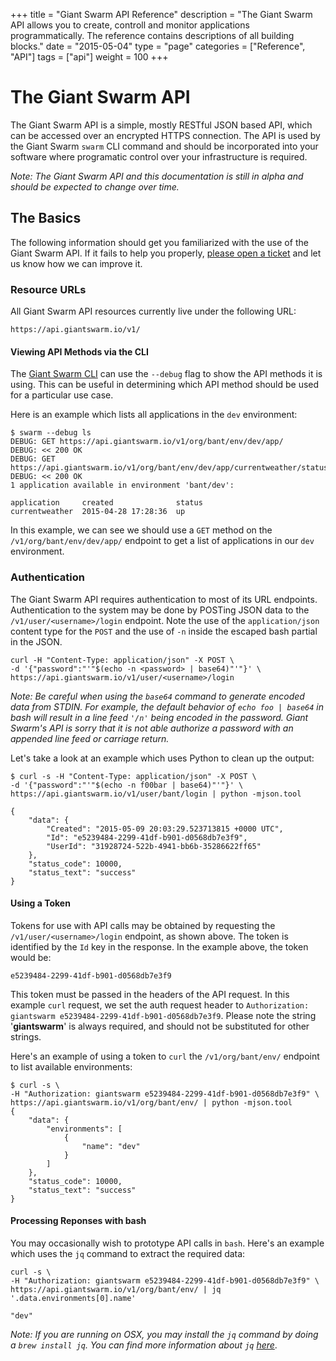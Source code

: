 +++
title = "Giant Swarm API Reference"
description = "The Giant Swarm API allows you to create, controll and monitor applications programmatically. The reference contains descriptions of all building blocks."
date = "2015-05-04"
type = "page"
categories = ["Reference", "API"]
tags = ["api"]
weight = 100
+++


# The Giant Swarm API

The Giant Swarm API is a simple, mostly RESTful JSON based API, which can be accessed over an encrypted HTTPS connection. The API is used by the Giant Swarm ```swarm``` CLI command and should be incorporated into your software where programatic control over your infrastructure is required.

*Note: The Giant Swarm API and this documentation is still in alpha and should be expected to change over time.*


## The Basics
The following information should get you familiarized with the use of the Giant Swarm API. If it fails to help you properly, [please open a ticket](https://github.com/giantswarm/docs-content/issues) and let us know how we can improve it.

### Resource URLs
All Giant Swarm API resources currently live under the following URL:

    https://api.giantswarm.io/v1/

#### Viewing API Methods via the CLI
The [Giant Swarm CLI](/reference/installation/) can use the `--debug` flag to show the API methods it is using. This can be useful in determining which API method should be used for a particular use case.

Here is an example which lists all applications in the ```dev``` environment:

```
$ swarm --debug ls
DEBUG: GET https://api.giantswarm.io/v1/org/bant/env/dev/app/
DEBUG: << 200 OK
DEBUG: GET https://api.giantswarm.io/v1/org/bant/env/dev/app/currentweather/status
DEBUG: << 200 OK
1 application available in environment 'bant/dev':

application     created              status
currentweather  2015-04-28 17:28:36  up
```

In this example, we can see we should use a ```GET``` method on the ```/v1/org/bant/env/dev/app/``` endpoint to get a list of applications in our ```dev``` environment.

### Authentication
The Giant Swarm API requires authentication to most of its URL endpoints. Authentication to the system may be done by POSTing JSON data to the ```/v1/user/<username>/login``` endpoint. Note the use of the ```application/json``` content type for the ```POST``` and the use of ```-n``` inside the escaped bash partial in the JSON.

    curl -H "Content-Type: application/json" -X POST \
    -d '{"password":"'"$(echo -n <password> | base64)"'"}' \
    https://api.giantswarm.io/v1/user/<username>/login

*Note: Be careful when using the ```base64``` command to generate encoded data from STDIN. For example, the default behavior of ```echo foo | base64``` in bash will result in a line feed ```'/n'``` being encoded in the password. Giant Swarm's API is sorry that it is not able authorize a password with an appended line feed or carriage return.*

Let's take a look at an example which uses Python to clean up the output:

```
$ curl -s -H "Content-Type: application/json" -X POST \
-d '{"password":"'"$(echo -n f00bar | base64)"'"}' \
https://api.giantswarm.io/v1/user/bant/login | python -mjson.tool

{
    "data": {
        "Created": "2015-05-09 20:03:29.523713815 +0000 UTC",
        "Id": "e5239484-2299-41df-b901-d0568db7e3f9",
        "UserId": "31928724-522b-4941-bb6b-35286622ff65"
    },
    "status_code": 10000,
    "status_text": "success"
}
```

#### Using a Token
Tokens for use with API calls may be obtained by requesting the ```/v1/user/<username>/login``` endpoint, as shown above. The token is identified by the ```Id``` key in the response. In the example above, the token would be:

    e5239484-2299-41df-b901-d0568db7e3f9
    
This token must be passed in the headers of the API request. In this example ```curl``` request, we set the auth request header to ```Authorization: giantswarm e5239484-2299-41df-b901-d0568db7e3f9```. Please note the string '**giantswarm**' is always required, and should not be substituted for other strings.

Here's an example of using a token to ```curl``` the ```/v1/org/bant/env/``` endpoint to list available environments:

```
$ curl -s \
-H "Authorization: giantswarm e5239484-2299-41df-b901-d0568db7e3f9" \
https://api.giantswarm.io/v1/org/bant/env/ | python -mjson.tool
{
    "data": {
        "environments": [
            {
                "name": "dev"
            }
        ]
    },
    "status_code": 10000,
    "status_text": "success"
}
```

#### Processing Reponses with bash
You may occasionally wish to prototype API calls in ```bash```. Here's an example which uses the ```jq``` command to extract the required data:

```
curl -s \
-H "Authorization: giantswarm e5239484-2299-41df-b901-d0568db7e3f9" \
https://api.giantswarm.io/v1/org/bant/env/ | jq '.data.environments[0].name'

"dev"
```

*Note: If you are running on OSX, you may install the ```jq``` command by doing a ```brew install jq```. You can find more information about ```jq``` [here](http://stedolan.github.io/jq/)*.

